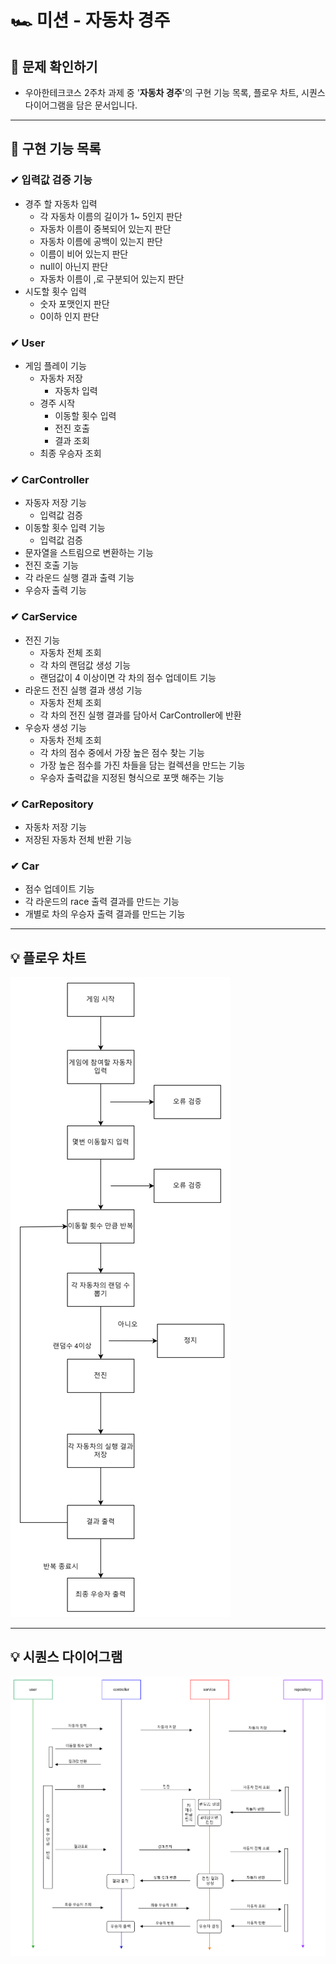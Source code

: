 # 🏎️ **미션 - 자동차 경주**

## 👀 문제 확인하기

- 우아한테크코스 2주차 과제 중 '**자동차 경주**'의 구현 기능 목록, 플로우 차트, 시퀀스 다이어그램을 담은 문서입니다.

---

## 🌟 구현 기능 목록

### ✔ 입력값 검증 기능 ️

- 경주 할 자동차 입력
    - 각 자동차 이름의 길이가 1~ 5인지 판단
    - 자동차 이름이 중복되어 있는지 판단
    - 자동차 이름에 공백이 있는지 판단
    - 이름이 비어 있는지 판단
    - null이 아닌지 판단
    - 자동차 이름이 ,로 구분되어 있는지 판단
- 시도할 횟수 입력
    - 숫자 포맷인지 판단
    - 0이하 인지 판단

### ✔ User

- 게임 플레이 기능
    - 자동차 저장
        - 자동차 입력
    - 경주 시작
        - 이동할 횟수 입력
        - 전진 호출
        - 결과 조회
    - 최종 우승자 조회

### ✔ CarController

- 자동자 저장 기능
    - 입력값 검증
- 이동할 횟수 입력 기능
    - 입력값 검증
- 문자열을 스트림으로 변환하는 기능
- 전진 호출 기능
- 각 라운드 실행 결과 출력 기능
- 우승자 출력 기능

### ✔ CarService

- 전진 기능
    - 자동차 전체 조회
    - 각 차의 랜덤값 생성 기능
    - 랜덤값이 4 이상이면 각 차의 점수 업데이트 기능
- 라운드 전진 실행 결과 생성 기능
    - 자동차 전체 조회
    - 각 차의 전진 실행 결과를 담아서 CarController에 반환
- 우승자 생성 기능
    - 자동차 전체 조회
    - 각 차의 점수 중에서 가장 높은 점수 찾는 기능
    - 가장 높은 점수를 가진 차들을 담는 컬렉션을 만드는 기능
    - 우승자 출력값을 지정된 형식으로 포맷 해주는 기능

### ✔ CarRepository

- 자동차 저장 기능
- 저장된 자동차 전체 반환 기능

### ✔ Car

- 점수 업데이트 기능
- 각 라운드의 race 출력 결과를 만드는 기능
- 개별로 차의 우승자 출력 결과를 만드는 기능

---

## 💡 플로우 차트
![img.png](img1.png)

---

## 💡 시퀀스 다이어그램
![img.png](img2.png)